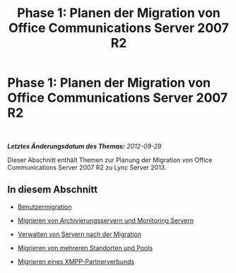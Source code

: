 ﻿---
title: 'Phase 1: Planen der Migration von Office Communications Server 2007 R2'
TOCTitle: 'Phase 1: Planen der Migration von Office Communications Server 2007 R2'
ms:assetid: 43ad2a2c-7a55-4f11-baeb-57151ca09185
ms:mtpsurl: https://technet.microsoft.com/de-de/library/JJ204855(v=OCS.15)
ms:contentKeyID: 49293839
ms.date: 05/19/2016
mtps_version: v=OCS.15
ms.translationtype: HT
---

# Phase 1: Planen der Migration von Office Communications Server 2007 R2

 

_**Letztes Änderungsdatum des Themas:** 2012-09-29_

Dieser Abschnitt enthält Themen zur Planung der Migration von Office Communications Server 2007 R2 zu Lync Server 2013.

## In diesem Abschnitt

  - [Benutzermigration](user-migration_1.md)

  - [Migrieren von Archivierungsservern und Monitoring Servern](migrating-archiving-and-monitoring-servers_1.md)

  - [Verwalten von Servern nach der Migration](administering-servers-after-migration_1.md)

  - [Migrieren von mehreren Standorten und Pools](migrating-multiple-sites-and-pools_1.md)

  - [Migrieren eines XMPP-Partnerverbunds](migrating-xmpp-federation_1.md)

